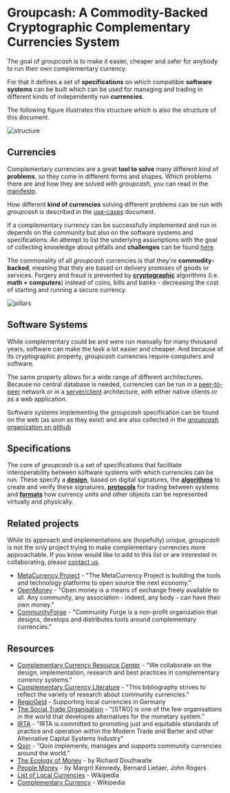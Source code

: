 # Groupcash: A Commodity-Backed Cryptographic Complementary Currencies System

The goal of *groupcash* is to make it easier, cheaper and safer for anybody to run their own complementary currency.

For that it defines a set of **specifications** on which compatible **software systems** can be built which can be used for managing and trading in different kinds of independently run **currencies**.

The following figure illustrates this structure which is also the structure of this document.

![structure](http://cdn.rawgit.com/groupcash/core/9449f1c/figures/structure.svg)


## Currencies

Complementary currencies are a great **tool to solve** many different kind of **problems**, so they come in different forms and shapes. Which problems there are and how they are solved with *groupcash*, you can read in the [manifesto](manifesto.md).

How different **kind of currencies** solving different problems can be run with *groupcash* is described in the [use-cases](usecases.md) document.

If a complementary currency can be successfully implemented and run in depends on the community but also on the software systems and specifications. An attempt to list the underlying assumptions with the goal of collecting knowledge about pitfalls and **challenges** can be found [here](challenges.md).

The commonality of all *groupcash* currencies is that they're **commodity-backed**, meaning that they are based on delivery promises of goods or services. Forgery and fraud is prevented by [**cryptographic**][cryptography] algorithms (i.e. **math + computers**) instead of coins, bills and banks - decreasing the cost of starting and running a secure currency.

![pillars](http://cdn.rawgit.com/groupcash/core/9449f1c/figures/pillars.svg)

[cryptography]: https://blog.vrypan.net/2013/08/28/public-key-cryptography-for-non-geeks/


## Software Systems

While complementary could be and were run manually for many thousand years, software can make the task a lot easier and cheaper. And because of its cryptographic property, *groupcash* currencies require computers and software.

The same property allows for a wide range of different architectures. Because no central database is needed, currencies can be run in a [peer-to-peer][p2p] network or in a [server/client] architecture, with either native clients or as a web application.

Software systems implementing the *groupcash* specification can be found on the web (as soon as they exist) and are also collected in the [*groupcash* organization on github][github]

[p2p]: https://en.wikipedia.org/wiki/Peer-to-peer
[server/client]: https://en.wikipedia.org/wiki/Client%E2%80%93server_model
[github]: https://github.com/groupcash


## Specifications

The core of *groupcash* is a set of specifications that facilitate interoperability between software systems with which currencies can be run. These specify a [**design**](specifications/design.md), based on digital signatures, the [**algorithms**](specifications/algorithms.md) to create and verify these signatures, [**protocols**](specifications/protocols.md) for trading between systems and [**formats**](specifications/formats.md) how currency units and other objects can be represented virtually and physically.


## Related projects

While its approach and implementations are (hopefully) unique, *groupcash* is not the only project trying to make complementary currencies more approachable. If you know would like to add to this list or are interested in collaborating, please [contact us](http://groupcash.org/#contact).

- [MetaCurrency Project](http://metacurrency.org/) - "The MetaCurrency Project is building the tools and technology platforms to open source the next economy."
- [OpenMoney](http://openmoney.org/) - "Open money is a means of exchange freely available to all. Any community, any association - indeed, any body - can have their own money."
- [CommunityForge](http://communityforge.net/en) - "Community Forge is a non-profit organization that designs, develops and distributes tools around complementary currencies."

## Resources

- [Complementary Currency Resource Center](http://complementarycurrency.org/) - "We collaborate on the design, implementation, research and best practices in complementary currency systems."
- [Complementary Currency Literature](http://cc-literature.de/)  - "This bibliography strives to reflect the variety of research about community currencies."
- [RegioGeld](http://regionetzwerk.blogspot.de/) - Supporting local currencies in Germany
- [The Social Trade Organisation](http://www.socialtrade.nl/) - "[STRO] is one of the few organisations in the world that developes alternatives for the monetary system."
- [IRTA](http://www.irta.com/) - "IRTA is committed to promoting just and equitable standards of practice and operation within the Modern Trade and Barter and other Alternative Capital Systems Industry"
- [Qoin](http://www.qoin.org/) - "Qoin implements, manages and supports community currencies around the world."
- [The Ecology of Money](http://www.feasta.org/documents/moneyecology/contents.htm) - by Richard Douthwaite
- [People Money](http://www.lietaer.com/writings/books/people-money/) - by Margrit Kennedy, Bernard Lietaer, John Rogers
- [List of Local Currencies](https://en.wikipedia.org/wiki/Local_currency#List_of_local_currencies) - Wikipedia
- [Complementary Currency](https://en.wikipedia.org/wiki/Complementary_currency) - Wikipedia
